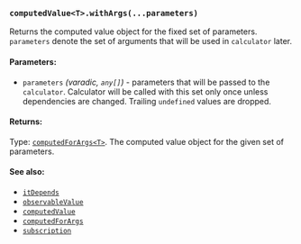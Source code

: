 ### `computedValue<T>.withArgs(...parameters)`
Returns the computed value object for the fixed set of parameters. `parameters` denote the set of arguments that will be used in `calculator` later.

#### Parameters:
* `parameters` *(varadic, `any[]`)* - parameters that will be passed to the `calculator`. Calculator will be called with this set only once unless dependencies are changed. Trailing `undefined` values are dropped.

#### Returns:
Type: [`computedForArgs<T>`](../computedForArgs.md).
The computed value object for the given set of parameters.

#### See also:
* [`itDepends`](../itDepends.md)
* [`observableValue`](../observableValue.md)
* [`computedValue`](../computedValue.md)
* [`computedForArgs`](../computedForArgs.md)
* [`subscription`](../subscription.md)